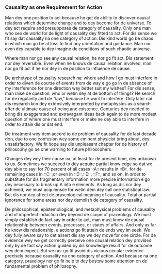 ### Causality as one Requirement for Action

Man dey one position to act because he get de ability to discover causal relations which determine change and to dey become for de universe. To dey act require and presupposes de category of causality. Only one man who see de world for de light of causality dey fitted to act. For dis sense we fit say dat causality na one category of action. Dis kind world go be chaos in which man go be at loss to find any orientation and guidance.  Man nor even dey capable to dey imagine de conditions of such chaotic universe.

Where man nor go see any causal relation, he nor go fit act. Dis statement nor dey reversible. Even when he knows de causal relation involved, man nor go fit act if he nor dey in de position to influence de cause. 

De archetype of causality research na: where and how I go must interfere in order to divert de course of events from de way e go go in de absence of my interference for one direction wey better suit my wishes? For dis sense, man raise de question: who or wetin dey at de bottom of things? He search for de regularity and de “law,” because he want to interfere. Only later nai dis research kon dey extensively interpreted by metaphysics as a search after de ultimate cause of being and existence. Centuries dey needed to bring dis exaggerated and extravagant ideas back again to de more modest question of where one must interfere or make ne dey able to  interfere in order to attain dis or dat end.

De treatment wey dem accord to de problem of causality for de last decade don, due to one confusion wey some eminent physicist bring about,  dey unsatisfactory. We fit hope say dis unpleasant chapter for de history of philosophy go be one warning to future philosophers.

Changes dey wey their cause na, at least for de present time, dey unknown to us. Sometimes we succeed to dey acquire partial knowledge so dat we dey able to say: for 70 percent of all cases ::A:: results in ::B::, for de remaining cases in ::C::,or even in ::D::,::E::, ::F::, and so on. In order to substitute for dis fragmentary information more precise information e go dey necessary to break up A into e elements. As long as dis nor dey achieved, we must acquiensce for wetin dem dey call one statistical law. But dis nor dey affect de praxeological meaning of causality. Total or partial ignorance for some areas nor dey demolish de category of causality. 

De philosophical, epistemoliogical, and metaphysical problems of causality and of imperfect induction dey beyond de scope of praxeology. We must simply establish de fact say in order to act, man must know de causal relationship between events, processes, or states of affairs. And only as far he know dis relationship, e actions go fit attain de ends wey im seek. We dey fully aware say to det assert dis say we dey move for one circle. For de evidence wey we get correctly perceive one causal relation dey provided only by de fact say action guided  by dis knowledge result for de outcome wey dem expect. But we nor go fit avoid dis vicious circular evidence precisely because causality na one category of action. And because na one category, praxelogy nor go fit help to dey bestow some attention on de fundamental problem of philosophy.
